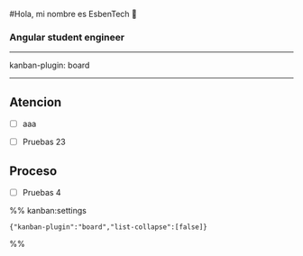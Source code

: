 #Hola, mi nombre es EsbenTech 👋
### Angular student engineer

---

kanban-plugin: board

---

## Atencion

- [ ] aaa
- [ ] Pruebas 23


## Proceso

- [ ] Pruebas 4




%% kanban:settings
```
{"kanban-plugin":"board","list-collapse":[false]}
```
%%
